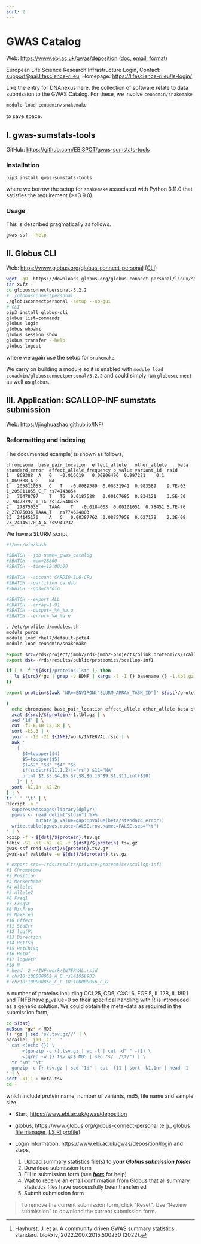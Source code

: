 ```yaml
---
sort: 2
---
```


# GWAS Catalog

Web: <https://www.ebi.ac.uk/gwas/deposition> ([doc](https://www.ebi.ac.uk/gwas/docs/submission), [email](mailto:gwas-subs@ebi.ac.uk), [format](https://www.ebi.ac.uk/gwas/docs/summary-statistics-format))

European Life Science Research Infrastructure Login, Contact: <support@aai.lifescience-ri.eu>, Homepage: <https://lifescience-ri.eu/ls-login/>

Like the entry for DNAnexus here, the collection of software relate to data submission to the GWAS Catalog. For these, we involve `ceuadmin/snakemake`

```bash
module load ceuadmin/snakemake
```

to save space.

## I. gwas-sumstats-tools

GitHub: <https://github.com/EBISPOT/gwas-sumstats-tools> 

### Installation

```bash
pip3 install gwas-sumstats-tools
```

where we borrow the setup for `snakemake` associated with Python 3.11.0 that satisfies the requirement (>=3.9.0).

### Usage

This is described pragmatically as follows.

```bash
gwas-ssf --help
```

## II. Globus CLI

Web: <https://www.globus.org/globus-connect-personal> ([CLI](https://docs.globus.org/cli/))

```bash
wget -qO- https://downloads.globus.org/globus-connect-personal/linux/stable/globusconnectpersonal-latest.tgz | \
tar xvfz -
cd globusconnectpersonal-3.2.2
# ./globusconnectpersonal
./globusconnectpersonal -setup --no-gui
# CLI
pip3 install globus-cli
globus list-commands
globus login
globus whoami
globus session show
globus transfer --help
globus logout

```

where we again use the setup for `snakemake`.

We carry on building a module so it is enabled with `module load ceuadmin/globusconnectpersonal/3.2.2` and could simply run `globusconnect` as well as  `globus`.

## III. Application: SCALLOP-INF sumstats submission

Web: <https://jinghuazhao.github.io/INF/>

### Reformatting and indexing

The documented example[^reference] is shown as follows,
```
chromosome	base_pair_location	effect_allele	other_allele	beta	standard_error	effect_allele_frequency	p_value	variant_id	rsid
1	869388	A	G	-0.016619	0.00806496	0.997221	0.1	1_869388_A_G	NA
1	205811055	C	T	-0.0089589	0.00331941	0.983589	9.7E-03	1_205811055_C_T	rs74143854
2	70478797	T	TG	0.0187528	0.00167685	0.934121	3.5E-30	2_70478797_T_TG	rs142640435
2	27875036	TAAA	T	-0.0184003	0.00101051	0.78451	5.7E-76	2_27875036_TAAA_T	rs774624803
23	24145170	A	G	0.00387762	0.08757958	0.627178	2.3E-08	23_24145170_A_G	rs5949232
```

We have a SLURM script,

```bash
#!/usr/bin/bash

#SBATCH --job-name=_gwas_catalog
#SBATCH --mem=28800
#SBATCH --time=12:00:00

#SBATCH --account CARDIO-SL0-CPU
#SBATCH --partition cardio
#SBATCH --qos=cardio

#SBATCH --export ALL
#SBATCH --array=1-91
#SBATCH --output=_%A_%a.o
#SBATCH --error=_%A_%a.e

. /etc/profile.d/modules.sh
module purge
module load rhel7/default-peta4
module load ceuadmin/snakemake

export src=/rds/project/jmmh2/rds-jmmh2-projects/olink_proteomics/scallop/INF/METAL
export dst=~/rds/results/public/proteomics/scallop-inf1

if [ ! -f "${dst}/proteins.lst" ]; then
   ls ${src}/*gz | grep -v BDNF | xargs -l -I {} basename {} -1.tbl.gz | sed 's/-/\t/'| cut -f1 > ${dst}/proteins.lst
fi

export protein=$(awk 'NR==ENVIRON["SLURM_ARRAY_TASK_ID"]' ${dst}/proteins.lst)

(
  echo chromosome base_pair_location effect_allele other_allele beta standard_error effect_allele_frequency p_value variant_id rsid n
  zcat ${src}/${protein}-1.tbl.gz | \
  sed '1d' | \
  cut -f1-6,10-12,18 | \
  sort -k3,3 | \
  join - -13 -21 ${INF}/work/INTERVAL.rsid | \
  awk '
    {
      $4=toupper($4)
      $5=toupper($5)
      $1=$2"_"$3"_"$4"_"$5
      if(substr($11,1,2)!="rs") $11="NA"
      print $2,$3,$4,$5,$7,$8,$6,10^$9,$1,$11,int($10)
    }' | \
  sort -k1,1n -k2,2n
) | \
tr ' ' '\t' | \
Rscript -e '
  suppressMessages(library(dplyr))
  pgwas <- read.delim("stdin") %>%
           mutate(p_value=gap::pvalue(beta/standard_error))
  write.table(pgwas,quote=FALSE,row.names=FALSE,sep="\t")
' | \
bgzip -f > ${dst}/${protein}.tsv.gz
tabix -S1 -s1 -b2 -e2 -f ${dst}/${protein}.tsv.gz
gwas-ssf read ${dst}/${protein}.tsv.gz
gwas-ssf validate -e ${dst}/${protein}.tsv.gz

# export src=~/rds/results/private/proteomics/scallop-inf1
#1 Chromosome
#2 Position
#3 MarkerName
#4 Allele1
#5 Allele2
#6 Freq1
#7 FreqSE
#8 MinFreq
#9 MaxFreq
#10 Effect
#11 StdErr
#12 log(P)
#13 Direction
#14 HetISq
#15 HetChiSq
#16 HetDf
#17 logHetP
#18 N
# head -2 ~/INF/work/INTERVAL.rsid
# chr10:100000051_A_G rs141059932
# chr10:100000056_C_G 10:100000056_C_G
```

A number of proteins including CCL25, CD6, CXCL6, FGF.5,  IL.12B, IL.18R1 and TNFB have p_value=0 so their specifical handling with R is introduced as a generic solution.
We could obtain the meta-data as required in the submission form,

```bash
cd ${dst}
md5sum *gz* > MD5
ls *gz | sed 's/.tsv.gz//' | \
parallel -j10 -C' ' '
  cat <(echo {}) \
      <(gunzip -c {}.tsv.gz | wc -l | cut -d" " -f1) \
      <(grep -w {}.tsv.gz$ MD5 | sed "s/  /\t/") | \
  tr "\n" "\t"
  gunzip -c {}.tsv.gz | sed "1d" | cut -f11 | sort -k1,1nr | head -1
' | \
sort -k1,1 > meta.tsv
cd -
```

which include protein name, number of variants, md5, file name and sample size.

* Start, <https://www.ebi.ac.uk/gwas/deposition>
* globus, <https://www.globus.org/globus-connect-personal> (e.g., [globus file manager](https://app.globus.org/file-manager?origin_id=c5ed8ca7-45e2-4628-9393-b9349203d759&origin_path=%2F), [LS RI profile](https://profile.aai.lifescience-ri.eu/profile/identities))
* Login information,  <https://www.ebi.ac.uk/gwas/deposition/login> and steps,

  1. Upload summary statistics file(s) to ***your Globus submission folder***
  2. Download submission form
  3. Fill in submission form (see [***here***](https://www.ebi.ac.uk/gwas/docs/submission-summary-statistics-plus-metadata) for help)
  4. Wait to receive an email confirmation from Globus that all summary statistics files have successfully been transferred
  5. Submit submission form

> To remove the current submission form, click "Reset". Use "Review submission" to download the current submission form.

[^reference]: Hayhurst, J. et al. A community driven GWAS summary statistics standard. bioRxiv, 2022.2007.2015.500230 (2022).
